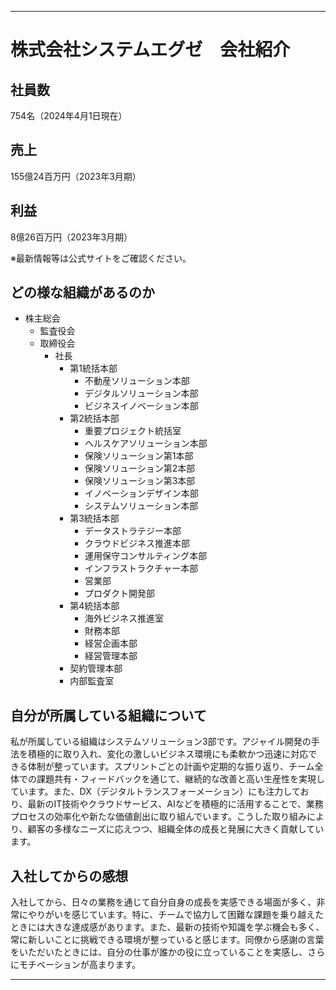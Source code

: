 
---
# 株式会社システムエグゼ　会社紹介

## 社員数
754名（2024年4月1日現在）

## 売上
155億24百万円（2023年3月期）

## 利益
8億26百万円（2023年3月期）

※最新情報等は公式サイトをご確認ください。

## どの様な組織があるのか

- 株主総会
  - 監査役会
  - 取締役会
    - 社長
      - 第1統括本部
        - 不動産ソリューション本部
        - デジタルソリューション本部
        - ビジネスイノベーション本部
      - 第2統括本部
        - 重要プロジェクト統括室
        - ヘルスケアソリューション本部
        - 保険ソリューション第1本部
        - 保険ソリューション第2本部
        - 保険ソリューション第3本部
        - イノベーションデザイン本部
        - システムソリューション本部
      - 第3統括本部
        - データストラテジー本部
        - クラウドビジネス推進本部
        - 運用保守コンサルティング本部
        - インフラストラクチャー本部
        - 営業部
        - プロダクト開発部
      - 第4統括本部
        - 海外ビジネス推進室
        - 財務本部
        - 経営企画本部
        - 経営管理本部
      - 契約管理本部
      - 内部監査室

## 自分が所属している組織について

私が所属している組織はシステムソリューション3部です。アジャイル開発の手法を積極的に取り入れ、変化の激しいビジネス環境にも柔軟かつ迅速に対応できる体制が整っています。スプリントごとの計画や定期的な振り返り、チーム全体での課題共有・フィードバックを通じて、継続的な改善と高い生産性を実現しています。また、DX（デジタルトランスフォーメーション）にも注力しており、最新のIT技術やクラウドサービス、AIなどを積極的に活用することで、業務プロセスの効率化や新たな価値創出に取り組んでいます。こうした取り組みにより、顧客の多様なニーズに応えつつ、組織全体の成長と発展に大きく貢献しています。

## 入社してからの感想

入社してから、日々の業務を通じて自分自身の成長を実感できる場面が多く、非常にやりがいを感じています。特に、チームで協力して困難な課題を乗り越えたときには大きな達成感があります。また、最新の技術や知識を学ぶ機会も多く、常に新しいことに挑戦できる環境が整っていると感じます。同僚から感謝の言葉をいただいたときには、自分の仕事が誰かの役に立っていることを実感し、さらにモチベーションが高まります。

---